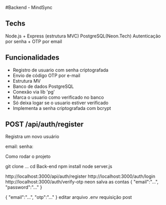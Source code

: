 #Backend - MindSync


## Techs 

Node.js + Express (estrutura MVC)
PostgreSQL(Neon.Tech)
Autenticação por senha + OTP por email


## Funcionalidades
- Registro de usuario com senha criptografada
- Envio de código OTP por e-mail
- Estrutura MV
- Banco de dados PostgreSQL
- Conexão via lib 'pg'
- Marca o usuario como verificado no banco
- Só deixa logar se o usuario estiver verificado
- Implementa a senha criptografada com bcrypt


## POST /api/auth/register
Registra um novo usuário

email:
senha:

Como rodar o projeto 

git clone ...
cd Back-end
npm install
node server.js

http://localhost:3000/api/auth/register
http://localhost:3000/auth/login
http://localhost:3000/auth/verify-otp
neon salva as contas
{
"email":"...",
"password":"..."
}

{
"email":"...",
"otp":"..."
}
editar arquivo .env
requisição post


